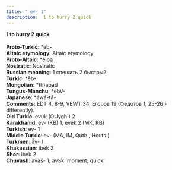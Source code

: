 ```yaml
---
title: " ev- 1"
description:  1 to hurry 2 quick
---
```

<p data-pagefind-weight="0.5">
<strong> 1 to hurry 2 quick</strong><br><br>
<strong>Proto-Turkic</strong>:  *ēb-<br>
<strong>Altaic etymology</strong>:  Altaic etymology<br>
<strong> Proto-Altaic</strong>:  *ḗjba<br>
<strong>Nostratic</strong>:  Nostratic<br>
<strong>Russian meaning</strong>:  1 спешить 2 быстрый<br>
<strong>Turkic</strong>:  *ēb-<br>
<strong>Mongolian</strong>:  *(h)abad<br>
<strong>Tungus-Manchu</strong>:  *ebV-<br>
<strong>Japanese</strong>:  *áwá-tá-<br>
<strong>Comments</strong>:  EDT 4, 8-9, VEWT 34, Егоров 19 (Федотов 1, 25-26 - differently).<br>
<strong>Old Turkic</strong>:  evük (OUygh.) 2<br>
<strong>Karakhanid</strong>:  ev- (KB) 1, evek 2 (MK, KB)<br>
<strong>Turkish</strong>:  ev- 1<br>
<strong>Middle Turkic</strong>:  ev- (MA, IM, Qutb., Houts.)<br>
<strong>Turkmen</strong>:  ǟv- 1<br>
<strong>Khakassian</strong>:  ibek 2<br>
<strong>Shor</strong>:  ibek 2<br>
<strong>Chuvash</strong>:  avaš- 1; avъk 'moment; quick'<br>

</p>
